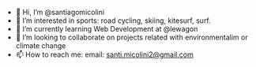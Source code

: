 - 👋 Hi, I’m @santiagomicolini
- 👀 I’m interested in sports: road cycling, skiing, kitesurf, surf.
- 🌱 I’m currently learning Web Development at @lewagon
- 💞️ I’m looking to collaborate on projects related with environmentalim or climate change
- 📫 How to reach me: email: santi.micolini2@gmail.com

<!---
santiagomicolini/santiagomicolini is a ✨ special ✨ repository because its `README.md` (this file) appears on your GitHub profile.
You can click the Preview link to take a look at your changes.
--->
